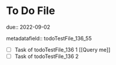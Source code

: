 # To Do File

due:: 2022-09-02

metadatafield:: todoTestFile_136\_55

- [ ] Task of todoTestFile_136 1 [[Query me]]
- [ ] Task of todoTestFile_136 2
